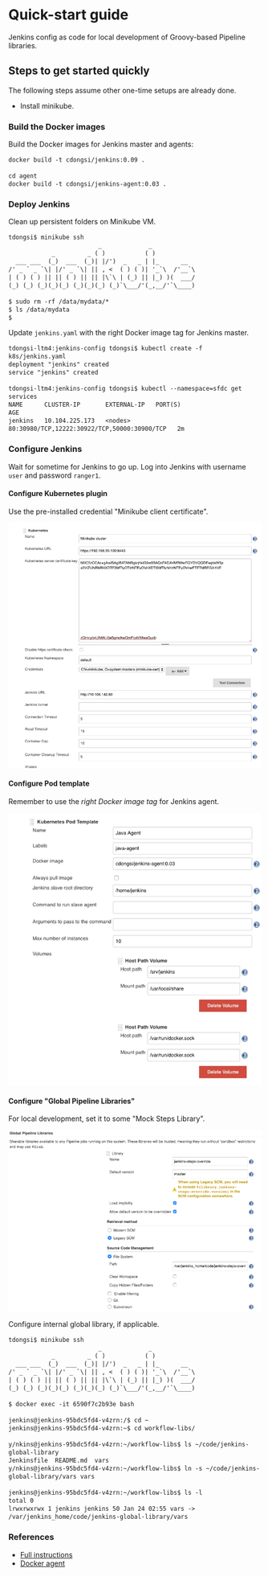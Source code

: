 # Quick-start guide

Jenkins config as code for local development of Groovy-based Pipeline libraries.

## Steps to get started quickly

The following steps assume other one-time setups are already done.

* Install minikube.

### Build the Docker images

Build the Docker images for Jenkins master and agents:

```text
docker build -t cdongsi/jenkins:0.09 .

cd agent
docker build -t cdongsi/jenkins-agent:0.03 .
```

### Deploy Jenkins

Clean up persistent folders on Minikube VM.

```text
tdongsi$ minikube ssh
                         _             _
            _         _ ( )           ( )
  ___ ___  (_)  ___  (_)| |/')  _   _ | |_      __
/' _ ` _ `\| |/' _ `\| || , <  ( ) ( )| '_`\  /'__`\
| ( ) ( ) || || ( ) || || |\`\ | (_) || |_) )(  ___/
(_) (_) (_)(_)(_) (_)(_)(_) (_)`\___/'(_,__/'`\____)

$ sudo rm -rf /data/mydata/*
$ ls /data/mydata
$
```

Update `jenkins.yaml` with the right Docker image tag for Jenkins master.

```text
tdongsi-ltm4:jenkins-config tdongsi$ kubectl create -f k8s/jenkins.yaml
deployment "jenkins" created
service "jenkins" created

tdongsi-ltm4:jenkins-config tdongsi$ kubectl --namespace=sfdc get services
NAME      CLUSTER-IP       EXTERNAL-IP   PORT(S)                                        AGE
jenkins   10.104.225.173   <nodes>       80:30980/TCP,12222:30922/TCP,50000:30900/TCP   2m
```

### Configure Jenkins

Wait for sometime for Jenkins to go up.
Log into Jenkins with username `user` and password `ranger1`.

#### Configure Kubernetes plugin

Use the pre-installed credential "Minikube client certificate".

![Screeshot](images/k8s.png "Configure")

#### Configure Pod template 

Remember to use the *right Docker image tag* for Jenkins agent.

![Screeshot](images/pod_template.png "Configure")

#### Configure "Global Pipeline Libraries" 

For local development, set it to some "Mock Steps Library".

![Screeshot](images/globalLibrary.png "Configure")

Configure internal global library, if applicable.

```text
tdongsi$ minikube ssh
                         _             _
            _         _ ( )           ( )
  ___ ___  (_)  ___  (_)| |/')  _   _ | |_      __
/' _ ` _ `\| |/' _ `\| || , <  ( ) ( )| '_`\  /'__`\
| ( ) ( ) || || ( ) || || |\`\ | (_) || |_) )(  ___/
(_) (_) (_)(_)(_) (_)(_)(_) (_)`\___/'(_,__/'`\____)

$ docker exec -it 6590f7c2b93e bash

jenkins@jenkins-95bdc5fd4-v4zrn:/$ cd ~
jenkins@jenkins-95bdc5fd4-v4zrn:~$ cd workflow-libs/

y/nkins@jenkins-95bdc5fd4-v4zrn:~/workflow-libs$ ls ~/code/jenkins-global-library
Jenkinsfile  README.md	vars
y/nkins@jenkins-95bdc5fd4-v4zrn:~/workflow-libs$ ln -s ~/code/jenkins-global-library/vars vars

jenkins@jenkins-95bdc5fd4-v4zrn:~/workflow-libs$ ls -l
total 0
lrwxrwxrwx 1 jenkins jenkins 50 Jan 24 02:55 vars -> /var/jenkins_home/code/jenkins-global-library/vars
```

### References

* [Full instructions](README.md)
* [Docker agent](agent/README.md)
